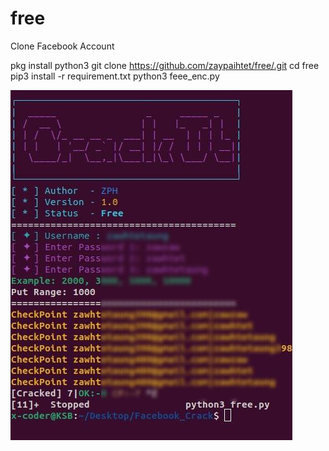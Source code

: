 # free
Clone Facebook Account

pkg install python3
git clone https://github.com/zaypaihtet/free/.git
cd free
pip3 install -r requirement.txt
python3 feee_enc.py


![My Image](https://raw.githubusercontent.com/zaypaihtet/free/main/photo_2023-02-12_11-27-40.jpg)

